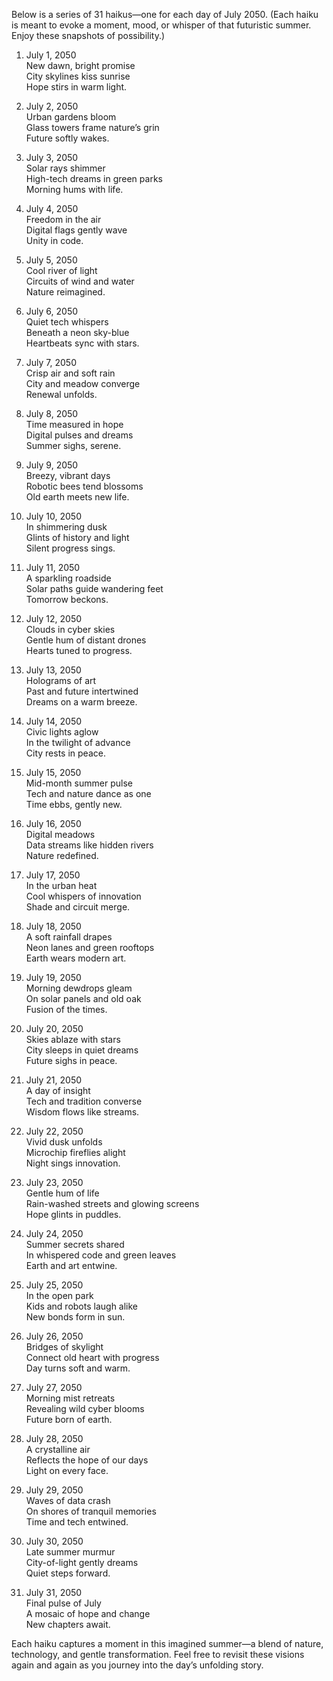 Below is a series of 31 haikus—one for each day of July 2050. (Each haiku is meant to evoke a moment, mood, or whisper of that futuristic summer. Enjoy these snapshots of possibility.)

1. July 1, 2050  
New dawn, bright promise  
City skylines kiss sunrise  
Hope stirs in warm light.

2. July 2, 2050  
Urban gardens bloom  
Glass towers frame nature’s grin  
Future softly wakes.

3. July 3, 2050  
Solar rays shimmer  
High-tech dreams in green parks  
Morning hums with life.

4. July 4, 2050  
Freedom in the air  
Digital flags gently wave  
Unity in code.

5. July 5, 2050  
Cool river of light  
Circuits of wind and water  
Nature reimagined.

6. July 6, 2050  
Quiet tech whispers  
Beneath a neon sky-blue  
Heartbeats sync with stars.

7. July 7, 2050  
Crisp air and soft rain  
City and meadow converge  
Renewal unfolds.

8. July 8, 2050  
Time measured in hope  
Digital pulses and dreams  
Summer sighs, serene.

9. July 9, 2050  
Breezy, vibrant days  
Robotic bees tend blossoms  
Old earth meets new life.

10. July 10, 2050  
In shimmering dusk  
Glints of history and light  
Silent progress sings.

11. July 11, 2050  
A sparkling roadside  
Solar paths guide wandering feet  
Tomorrow beckons.

12. July 12, 2050  
Clouds in cyber skies  
Gentle hum of distant drones  
Hearts tuned to progress.

13. July 13, 2050  
Holograms of art  
Past and future intertwined  
Dreams on a warm breeze.

14. July 14, 2050  
Civic lights aglow  
In the twilight of advance  
City rests in peace.

15. July 15, 2050  
Mid-month summer pulse  
Tech and nature dance as one  
Time ebbs, gently new.

16. July 16, 2050  
Digital meadows  
Data streams like hidden rivers  
Nature redefined.

17. July 17, 2050  
In the urban heat  
Cool whispers of innovation  
Shade and circuit merge.

18. July 18, 2050  
A soft rainfall drapes  
Neon lanes and green rooftops  
Earth wears modern art.

19. July 19, 2050  
Morning dewdrops gleam  
On solar panels and old oak  
Fusion of the times.

20. July 20, 2050  
Skies ablaze with stars  
City sleeps in quiet dreams  
Future sighs in peace.

21. July 21, 2050  
A day of insight  
Tech and tradition converse  
Wisdom flows like streams.

22. July 22, 2050  
Vivid dusk unfolds  
Microchip fireflies alight  
Night sings innovation.

23. July 23, 2050  
Gentle hum of life  
Rain-washed streets and glowing screens  
Hope glints in puddles.

24. July 24, 2050  
Summer secrets shared  
In whispered code and green leaves  
Earth and art entwine.

25. July 25, 2050  
In the open park  
Kids and robots laugh alike  
New bonds form in sun.

26. July 26, 2050  
Bridges of skylight  
Connect old heart with progress  
Day turns soft and warm.

27. July 27, 2050  
Morning mist retreats  
Revealing wild cyber blooms  
Future born of earth.

28. July 28, 2050  
A crystalline air  
Reflects the hope of our days  
Light on every face.

29. July 29, 2050  
Waves of data crash  
On shores of tranquil memories  
Time and tech entwined.

30. July 30, 2050  
Late summer murmur  
City-of-light gently dreams  
Quiet steps forward.

31. July 31, 2050  
Final pulse of July  
A mosaic of hope and change  
New chapters await.

Each haiku captures a moment in this imagined summer—a blend of nature, technology, and gentle transformation. Feel free to revisit these visions again and again as you journey into the day’s unfolding story.
